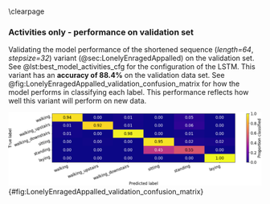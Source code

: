 

```python

```


\clearpage


### Activities only - performance on validation set




Validating the model performance of the shortened sequence (*length=64*, *stepsize=32*) variant (@sec:LonelyEnragedAppalled) on the validation set. See @lst:best_model_activities_cfg for the configuration of the LSTM. This variant has an **accuracy of 88.4%** on the validation data set. See @fig:LonelyEnragedAppalled_validation_confusion_matrix for how the model performs in classifying each label. This performance reflects how well this variant will perform on new data.




![Confusion matrix of the predictions made by the model on the validation set. The diagonal reflects the correctly classified proportions for each category.](figures/LonelyEnragedAppalled_validation_confusion_matrix.png){#fig:LonelyEnragedAppalled_validation_confusion_matrix}
